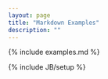 ```yaml
---
layout: page
title: "Markdown Examples"
description: ""
---
```


{% include examples.md %}



{% include JB/setup %}
